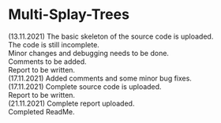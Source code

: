 # Multi-Splay-Trees

(13.11.2021) The basic skeleton of the source code is uploaded.\
The code is still incomplete.\
Minor changes and debugging needs to be done.\
Comments to be added.\
Report to be written.\
(17.11.2021) Added comments and some minor bug fixes.\
(17.11.2021) Complete source code is uploaded.\
Report to be written. \
(21.11.2021) Complete report uploaded. \
Completed ReadMe. 
